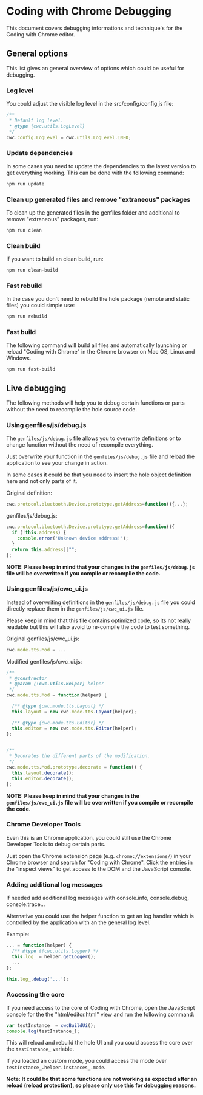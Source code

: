 Coding with Chrome Debugging
============================

This document covers debugging informations and technique's for the
Coding with Chrome editor.

## General options
This list gives an general overview of options which could be useful
for debugging.

### Log level
You could adjust the visible log level in the src/config/config.js file:
```js
/**
 * Default log level.
 * @type {cwc.utils.LogLevel}
 */
cwc.config.LogLevel = cwc.utils.LogLevel.INFO;
```

### Update dependencies
In some cases you need to update the dependencies to the latest version to
get everything working. This can be done with the following command:
```bash
npm run update
```

### Clean up generated files and remove "extraneous" packages
To clean up the generated files in the genfiles folder and additional to
remove "extraneous" packages, run:
```bash
npm run clean
```

### Clean build
If you want to build an clean build, run:
```bash
npm run clean-build
```

### Fast rebuild
In the case you don't need to rebuild the hole package (remote and static files)
you could simple use:
```bash
npm run rebuild
```

### Fast build
The following command will build all files and automatically launching or reload
 "Coding with Chrome" in the Chrome browser on Mac OS, Linux and Windows.
```bash
npm run fast-build
```

## Live debugging
The following methods will help you to debug certain functions or parts without
the need to recompile the hole source code.

### Using genfiles/js/debug.js
The `genfiles/js/debug.js` file allows you to overwrite definitions or to change
function without the need of recompile everything.

Just overwrite your function in the `genfiles/js/debug.js` file and reload the
application to see your change in action.

In some cases it could be that you need to insert the hole object definition
here and not only parts of it.

Original definition:
```javascript
cwc.protocol.bluetooth.Device.prototype.getAddress=function(){...};
```

genfiles/js/debug.js:
```javascript
cwc.protocol.bluetooth.Device.prototype.getAddress=function(){
  if (!this.address) {
    console.error('Unknown device address!');
  }
  return this.address||"";
};
```

**NOTE: Please keep in mind that your changes in the `genfiles/js/debug.js` file
will be overwritten if you compile or recompile the code.**

### Using genfiles/js/cwc_ui.js
Instead of overwriting definitions in the `genfiles/js/debug.js` file you could
directly replace them in the `genfiles/js/cwc_ui.js` file.

Please keep in mind that this file contains optimized code, so its not really
readable but this will also avoid to re-compile the code to test something.

Original genfiles/js/cwc_ui.js:
```javascript
cwc.mode.tts.Mod = ...
```

Modified genfiles/js/cwc_ui.js:
```javascript
/**
 * @constructor
 * @param {!cwc.utils.Helper} helper
 */
cwc.mode.tts.Mod = function(helper) {

  /** @type {cwc.mode.tts.Layout} */
  this.layout = new cwc.mode.tts.Layout(helper);

  /** @type {cwc.mode.tts.Editor} */
  this.editor = new cwc.mode.tts.Editor(helper);
};


/**
 * Decorates the different parts of the modification.
 */
cwc.mode.tts.Mod.prototype.decorate = function() {
  this.layout.decorate();
  this.editor.decorate();
};
```

**NOTE: Please keep in mind that your changes in the `genfiles/js/cwc_ui.js`
file will be overwritten if you compile or recompile the code.**

### Chrome Developer Tools
Even this is an Chrome application, you could still use the Chrome Developer
Tools to debug certain parts.

Just open the Chrome extension page (e.g. `chrome://extensions/`) in your Chrome
browser and search for "Coding with Chrome".
Click the entries in the "inspect views" to get access to the DOM and the
JavaScript console.

### Adding additional log messages
If needed add additional log messages with console.info, console.debug,
console.trace...

Alternative you could use the helper function to get an log handler which is
controlled by the application with an the general log level.

Example:
```javascript
... = function(helper) {
  /** @type {!cwc.utils.Logger} */
  this.log_ = helper.getLogger();
  ...
};

this.log_.debug('...');
```

### Accessing the core
If you need access to the core of Coding with Chrome, open the JavaScript
console for the the "html/editor.html" view and run the following command:

```javascript
var testInstance_ = cwcBuildUi();
console.log(testInstance_);
```

This will reload and rebuild the hole UI and you could access the core over
the `testInstance_` variable.

If you loaded an custom mode, you could access the mode over
`testInstance_.helper.instances_.mode`.

**Note: It could be that some functions are not working as expected after an
reload (reload protection), so please only use this for debugging reasons.**
